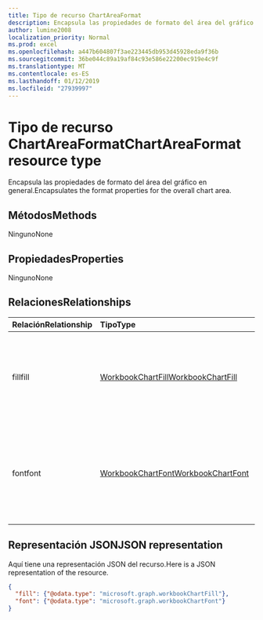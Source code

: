 ```yaml
---
title: Tipo de recurso ChartAreaFormat
description: Encapsula las propiedades de formato del área del gráfico en general.
author: lumine2008
localization_priority: Normal
ms.prod: excel
ms.openlocfilehash: a447b604807f3ae223445db953d45928eda9f36b
ms.sourcegitcommit: 36be044c89a19af84c93e586e22200ec919e4c9f
ms.translationtype: MT
ms.contentlocale: es-ES
ms.lasthandoff: 01/12/2019
ms.locfileid: "27939997"
---
```

# <a name="chartareaformat-resource-type"></a><span data-ttu-id="57dd1-103">Tipo de recurso ChartAreaFormat</span><span class="sxs-lookup"><span data-stu-id="57dd1-103">ChartAreaFormat resource type</span></span>

<span data-ttu-id="57dd1-104">Encapsula las propiedades de formato del área del gráfico en general.</span><span class="sxs-lookup"><span data-stu-id="57dd1-104">Encapsulates the format properties for the overall chart area.</span></span>


## <a name="methods"></a><span data-ttu-id="57dd1-105">Métodos</span><span class="sxs-lookup"><span data-stu-id="57dd1-105">Methods</span></span>
<span data-ttu-id="57dd1-106">Ninguno</span><span class="sxs-lookup"><span data-stu-id="57dd1-106">None</span></span>

## <a name="properties"></a><span data-ttu-id="57dd1-107">Propiedades</span><span class="sxs-lookup"><span data-stu-id="57dd1-107">Properties</span></span>
<span data-ttu-id="57dd1-108">Ninguno</span><span class="sxs-lookup"><span data-stu-id="57dd1-108">None</span></span>

## <a name="relationships"></a><span data-ttu-id="57dd1-109">Relaciones</span><span class="sxs-lookup"><span data-stu-id="57dd1-109">Relationships</span></span>
| <span data-ttu-id="57dd1-110">Relación</span><span class="sxs-lookup"><span data-stu-id="57dd1-110">Relationship</span></span> | <span data-ttu-id="57dd1-111">Tipo</span><span class="sxs-lookup"><span data-stu-id="57dd1-111">Type</span></span>   |<span data-ttu-id="57dd1-112">Descripción</span><span class="sxs-lookup"><span data-stu-id="57dd1-112">Description</span></span>|
|:---------------|:--------|:----------|
|<span data-ttu-id="57dd1-113">fill</span><span class="sxs-lookup"><span data-stu-id="57dd1-113">fill</span></span>|[<span data-ttu-id="57dd1-114">WorkbookChartFill</span><span class="sxs-lookup"><span data-stu-id="57dd1-114">WorkbookChartFill</span></span>](chartfill.md)|<span data-ttu-id="57dd1-p101">Representa el formato de relleno de un objeto, que incluye información del formato de fondo. Solo lectura.</span><span class="sxs-lookup"><span data-stu-id="57dd1-p101">Represents the fill format of an object, which includes background formatting information. Read-only.</span></span>|
|<span data-ttu-id="57dd1-117">font</span><span class="sxs-lookup"><span data-stu-id="57dd1-117">font</span></span>|[<span data-ttu-id="57dd1-118">WorkbookChartFont</span><span class="sxs-lookup"><span data-stu-id="57dd1-118">WorkbookChartFont</span></span>](chartfont.md)|<span data-ttu-id="57dd1-p102">Representa los atributos de fuente (nombre de fuente, tamaño de fuente, color, etc.) del objeto actual. Solo lectura.</span><span class="sxs-lookup"><span data-stu-id="57dd1-p102">Represents the font attributes (font name, font size, color, etc.) for the current object. Read-only.</span></span>|

## <a name="json-representation"></a><span data-ttu-id="57dd1-121">Representación JSON</span><span class="sxs-lookup"><span data-stu-id="57dd1-121">JSON representation</span></span>

<span data-ttu-id="57dd1-122">Aquí tiene una representación JSON del recurso.</span><span class="sxs-lookup"><span data-stu-id="57dd1-122">Here is a JSON representation of the resource.</span></span>

<!--{
  "blockType": "resource",
  "optionalProperties": [],
  "baseType": "microsoft.graph.entity",
  "@odata.type": "microsoft.graph.workbookChartAreaFormat"
}-->

```json
{
  "fill": {"@odata.type": "microsoft.graph.workbookChartFill"},
  "font": {"@odata.type": "microsoft.graph.workbookChartFont"}
}
```

<!-- uuid: 8fcb5dbc-d5aa-4681-8e31-b001d5168d79
2015-10-25 14:57:30 UTC -->
<!-- {
  "type": "#page.annotation",
  "description": "ChartAreaFormat resource",
  "keywords": "",
  "section": "documentation",
  "tocPath": ""
}-->

